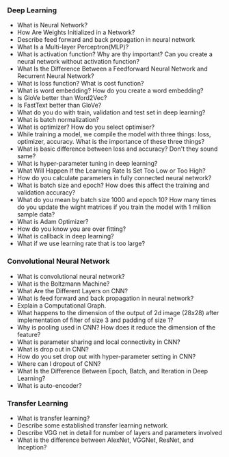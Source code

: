 ### Deep Learning
- What is Neural Network?
- How Are Weights Initialized in a Network?
- Describe feed forward and back propagation in neural network
- What Is a Multi-layer Perceptron(MLP)?
- What is activation function? Why are thy important? Can you create a neural network without activation function?
- What Is the Difference Between a Feedforward Neural Network and Recurrent Neural Network?
- What is loss function? What is cost function?
- What is word embedding? How do you create a word embedding?
- Is GloVe better than Word2Vec?
- Is FastText better than GloVe?
- What do you do with train, validation and test set in deep learning?
- What is batch normalization?
- What is optimizer? How do you select optimiser?
- While training a model, we compile the model with three things: loss, optimizer, accuracy. What is the importance of these three things?
- What is basic difference between loss and accuracy? Don't they sound same?
- What is hyper-parameter tuning in deep learning?
- What Will Happen If the Learning Rate Is Set Too Low or Too High?
- How do you calculate parameters in fully connected neural network?
- What is batch size and epoch? How does this affect the training and validation accuracy?
- What do you mean by batch size 1000 and epoch 10? How many times do you update the wight matrices if you train the model with 1 million sample data?
- What is Adam Optimizer?
- How do you know you are over fitting?
- What is callback in deep learning?
- What if we use learning rate that is too large?

### Convolutional Neural Network
- What is convolutional neural network?
- What is the Boltzmann Machine?
- What Are the Different Layers on CNN?
- What is feed forward and back propagation in neural network?
- Explain a Computational Graph.
- What happens to the dimension of the output of 2d image (28x28) after implementation of filter of size 3 and padding of size 1?
- Why is pooling used in CNN? How does it reduce the dimension of the feature?
- What is parameter sharing and local connectivity in CNN?
- What is drop out in CNN?
- How do you set drop out with hyper-parameter setting in CNN?
- Where can I dropout of CNN?
- What Is the Difference Between Epoch, Batch, and Iteration in Deep Learning?
- What is auto-encoder?

### Transfer Learning
- What is transfer learning?
- Describe some established transfer learning network.
- Describe VGG net in detail for number of layers and parameters involved
- What is the difference between AlexNet, VGGNet, ResNet, and Inception?
